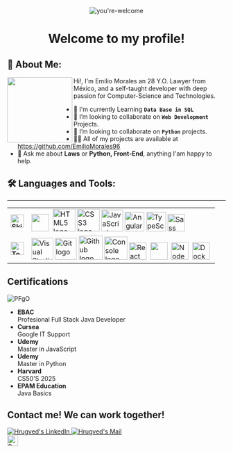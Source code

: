 <div align="center">

![you're-welcome](https://github.com/user-attachments/assets/cb6d6c53-0658-44d9-86ca-44294f19d359)

  <h1>Welcome to my profile!</h1>
  
</div>

<!--Aboout me-->
<div>
<h2> 💫 About Me: </h2>

<img align="left" height="150" src="https://i.giphy.com/media/v1.Y2lkPTc5MGI3NjExNjV4N2FrZnM1dmxoMTF3ZGdodzY5aXRjODhhc24yaW90Y3hhZ2I4OSZlcD12MV9pbnRlcm5hbF9naWZfYnlfaWQmY3Q9Zw/QDjpIL6oNCVZ4qzGs7/giphy.webp"/>

<p>
Hi!, I'm Emilio Morales an 28 Y.O. Lawyer from México,
and a self-taught developer with deep passion for Computer-Science and Technologies.

- 🏢 I'm currently Learning **`Data Base in SQL`**
- 👀 I’m looking to collaborate on **`Web Development`** Projects.
- 🐍 I’m looking to collaborate on **`Python`** projects.
- 👨‍💻 All of my projects are available at https://github.com/EmilioMorales96
- 💬 Ask me about **Laws** or **Python, Front-End**, anything I'am happy to help.
</p>

## :hammer_and_wrench: Languages and Tools:

<!-- Skills and Tools-->
---
<table align="center">
    <tr>
        <td style="font-weight: bold; padding-right: 10px; vertical-align: center; border: none;">
          <img src="https://media2.giphy.com/media/QssGEmpkyEOhBCb7e1/giphy.gif?cid=ecf05e47a0n3gi1bfqntqmob8g9aid1oyj2wr3ds3mg700bl&rid=giphy.gif" width="30" alt="Skills gif">
        </td>
        <td>
            <img src="https://github.com/devicons/devicon/blob/master/icons/python/python-original-wordmark.svg" title="Python" alt "Python" width="40" height="40"/>&nbsp;
          <img src="https://i.giphy.com/media/XAxylRMCdpbEWUAvr8/200.webp" width="52" alt="HTML5 logo" />
          <img src="https://i.giphy.com/media/fsEaZldNC8A1PJ3mwp/200.webp" width="52" alt="CSS3 logo" />
          <img src="https://i.giphy.com/media/ln7z2eWriiQAllfVcn/200w.webp" width="50" alt="JavaScript logo" />
          <img src="https://i.giphy.com/media/XEDIHHp3i8bVoEdxd7/200.webp" width="45" alt="Angular logo" />
          <img src="https://cdn.jsdelivr.net/gh/devicons/devicon/icons/typescript/typescript-original.svg" width="45" alt="TypeScript logo" />
            <img src="https://github.com/devicons/devicon/blob/master/icons/sass/sass-original.svg" title="Sass" alt= "Sass"  alt= "Sass" width="40" height=40/>&nbsp
        </td>
    </tr>
    <tr>
        <td style="font-weight: bold; padding-right: 10px; vertical-align: center; border: none;">
          <img src="https://media.giphy.com/media/TEnXkcsHrP4YedChhA/giphy.gif" width="30" alt="Tools gif">
        </td>
        <td>
          <img src="https://img.icons8.com/color/48/000000/visual-studio-code-2019.png" width="50" alt="Visual Studio logo" />
          <img src="https://cdn.jsdelivr.net/gh/devicons/devicon/icons/git/git-original.svg" width="50" alt="Git logo" />
          <img src="https://img.icons8.com/fluent/48/000000/github.png" width="55" alt="Github logo" />
          <img src="https://img.icons8.com/color/48/000000/console.png" width="53" alt="Console logo" />
            <img src="https://github.com/devicons/devicon/blob/master/icons/react/react-original-wordmark.svg" title="React" alt="React" width="40" height="40"/>&nbsp;
           <img src="https://github.com/devicons/devicon/blob/master/icons/sqlite/sqlite-original-wordmark.svg" title=SQLite" alt "SQLite" width="40" height="40"/>&nbsp
            <img src="https://github.com/devicons/devicon/blob/master/icons/nodejs/nodejs-original-wordmark.svg" title="NodeJS" alt="NodeJS" width="40" height="40"/>&nbsp;
            <img src="https://cdn.jsdelivr.net/gh/devicons/devicon/icons/docker/docker-original.svg" title="Docker" alt="Docker" width="40" height="40"/>&nbsp;
        </td>
    </tr>
</table>

<!--certifications-->
<div>
<h2>Certifications</h2>
  
![PFgO](https://github.com/user-attachments/assets/92678f38-7017-4108-8b96-73eb0b579146)


- **EBAC**  
  Profesional Full Stack Java Developer
- **Cursea**  
  Google IT Support
- **Udemy**  
  Master in JavaScript
- **Udemy**  
  Master in Python
- **Harvard**  
  CS50'S 2025
- **EPAM Education**  
  Java Basics

 </div>


 <!-- Socials -->
<h2>Contact me! We can work together! </h2> 
<div>
<a href="https://www.linkedin.com/in/sergio-emilio-morales-hernandez-7baa201b6">
 
 <img border="0" alt="Hrugved's LinkedIn" src="https://img.icons8.com/doodle/40/000000/linkedin--v2.png"/>
 </a>
 
<a href="progemiliomorales@gmail.com">
 <img border="0" alt="Hrugved's Mail" src="https://img.icons8.com/doodle/38/000000/gmail-new.png"/>
 </a>
</div>
</body>

<footer>
  <a target="_blank"><img src="https://komarev.com/ghpvc/?username=EmilioMorales96&style=for-the-badge" alt="Profile views" height="25" /></a>
</footer>



